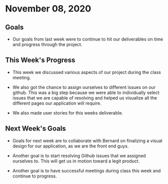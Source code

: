# November 08, 2020

## Goals


* Our goals from last week were to continue to hit our deliverables on time and progress through the project. 


## This Week's Progress

* This week we discussed various aspects of our project during the class meeting. 

* We also got the chance to assign ourselves to different issues on our github. This was a big step because we were able to individually select issues that we are capable of resolving and helped us visualize all the different pages our application will require. 

* We also made user stories for this weeks deliverable.

## Next Week's Goals

* Goals for next week are to collaborate with Bernard on finalizing a visual design for our application, as we are the front end guys. 

* Another goal is to start resolving Github issues that we assigned ourselves to. This will get us in motion toward a legit product. 

* Another goal is to have successful meetings during class this week and continue to progress.
